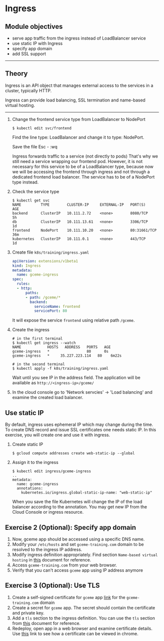 Ingress
=======

Module objectives
-----------------

- serve app traffic from the ingress instead of LoadBalancer service
- use static IP with Ingress
- specify app domain
- add SSL support

---

Theory
------

Ingress is an API object that manages external access to the services in a cluster, typically HTTP.

Ingress can provide load balancing, SSL termination and name-based virtual hosting.

---
1. Change the frontend service type from LoadBalancer to NodePort
    ```
    $ kubectl edit svc/frontend
    ```
    Find the line type: LoadBalancer and change it to type: NodePort.

    Save the file Esc - :wq

    Ingress forwards traffic to a service (not directly to pods) That's why we still need a service wrapping our frontend pod. However, it is not necessary for this service to be of a LoadBalancer type, because now we will be accessing the frontend through ingress and not through a dedicated frontend load balancer. The service has to be of a NodePort type instead.

1. Check the service type

    ```
    $ kubectl get svc
    NAME         TYPE        CLUSTER-IP     EXTERNAL-IP   PORT(S)        AGE
    backend      ClusterIP   10.111.2.72    <none>        8080/TCP       5h
    db           ClusterIP   10.111.13.61   <none>        3306/TCP       1d
    frontend     NodePort    10.111.10.20   <none>        80:31661/TCP   36m
    kubernetes   ClusterIP   10.111.0.1     <none>        443/TCP        1d
    ```

1. Create file `k8s/training/ingress.yaml`

    ```yaml
    apiVersion: extensions/v1beta1
    kind: Ingress
    metadata:
      name: gceme-ingress
    spec:
      rules:
      - http:
          paths:
          - path: /gceme/*
            backend:
              serviceName: frontend
              servicePort: 80
    ```

    It will expose the service `frontend` using relative path `/gceme`.

1. Create the ingress

    ```
    # in the first terminal
    $ kubectl get ingress --watch
    NAME            HOSTS   ADDRESS   PORTS   AGE
    gceme-ingress   *                 80      0s
    gceme-ingress   *     35.227.223.114   80    6m22s
    ```

    ```
    # in the second terminal
    $ kubectl apply -f k8s/training/ingress.yaml
    ```

    Wait until you see IP in the address field. The application will be available as `http://<ingress-ip>/gceme/`

1. In the cloud console go to 'Network servcies' -> 'Load balancing' and examine the created load balancer.

Use static IP
-------------

By default, ingress uses ephemeral IP which may change during the time. To create DNS record and issue SSL certificates one needs static IP. In this exercise, you will create one and use it with ingress.

1. Create static IP

    ```
    $ gcloud compute addresses create web-static-ip --global
    ```

1. Assign it to the ingress

    ```
    $ kubectl edit ingress/gceme-ingress
    ..
    metadata:
      name: gceme-ingress
      annotations:
        kubernetes.io/ingress.global-static-ip-name: "web-static-ip"
    ```

    When you save the file Kubernetes will change the IP of the load balancer according to the annotation. You may get new IP from the Cloud Console or ingress resource.

Exercise 2 (Optional): Specify app domain
-----------------------------------------

1. Now, gceme app should be accessed using a specific DNS name.
1. Modify your `/etc/hosts` and set `gceme-training.com` domain to be resolved to the ingress IP address.
1. Modify ingress definition appropriately. Find section `Name-based virtual hosting` in [this](https://kubernetes.io/docs/concepts/services-networking/ingress/#types-of-ingress) document for reference.
1. Access `gceme-training.com` from your web browser.
1. Verify that you can't access `gceme` app using IP address anymore

Exercise 3 (Optional): Use TLS
------------------------------

1. Create a self-signed certificate for `gceme` app [link](https://stackoverflow.com/questions/10175812/how-to-create-a-self-signed-certificate-with-openssl) for the `gceme-training.com` domain
1. Create a secret for `gceme` app. The secret should contain the certificate and private key.
1. Add a `tls` section to the ingress definition. You can use the `tls` section from [this](https://kubernetes.io/docs/concepts/services-networking/ingress/#types-of-ingress) document for reference.
1. Redeploy, open app in a web browser and examine certificate details. Use [this](https://www.ssl2buy.com/wiki/how-to-view-ssl-certificate-details-on-chrome-56) link to see how a certificate can be viewed in chrome.
